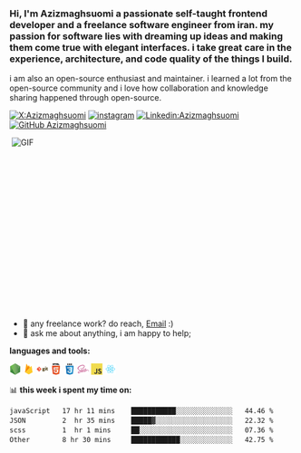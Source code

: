 ### Hi, I'm **Azizmaghsuomi** a passionate self-taught frontend developer and a freelance software engineer from iran. my passion for software lies with dreaming up ideas and making them come true with elegant interfaces. i take great care in the experience, architecture, and code quality of the things I build.

i am also an open-source enthusiast and maintainer. i learned a lot from the open-source community and i love how collaboration and knowledge sharing happened through open-source.

[![X:Azizmaghsuomi](https://img.shields.io/twitter/follow/azizmaghsuomi?style=social)](https://x.com/Azizmaghsuomi?s=09)
[![instagram](https://img.shields.io/instagram/follow/aziz_maghsuomi?style=social)](https://www.instagram.com/azizmaghsuomi?igsh=dnpteHB2bWdpdnpy)
[![Linkedin:Azizmaghsuomi](https://img.shields.io/badge/-azizmaghsuomi-blue?style=flat-square&logo=Linkedin&logoColor=white&link=https://www.linkedin.com/in/aliysefian/)](https://www.linkedin.com/in/azizmaghsuomi/)
[![GitHub Azizmaghsuomi](https://img.shields.io/github/followers/thaiane?label=follow&style=social)](https://github.com/azizmaghsuomi)

  <img align="right" alt="GIF" src="https://github.com/abhisheknaiidu/abhisheknaiidu/blob/master/code.gif?raw=true" width="500" height="320" />
  
- 💼 any freelance work? do reach, [Email](https://azizmasoomi1@gmail.com) :)
- 💬 ask me about anything, i am happy to help;

**languages and tools:**  


<code><img height="20" src="https://raw.githubusercontent.com/github/explore/80688e429a7d4ef2fca1e82350fe8e3517d3494d/topics/nodejs/nodejs.png"></code>
<code><img height="20" src="https://raw.githubusercontent.com/github/explore/80688e429a7d4ef2fca1e82350fe8e3517d3494d/topics/firebase/firebase.png"></code>
<code><img height="20" src="https://raw.githubusercontent.com/github/explore/80688e429a7d4ef2fca1e82350fe8e3517d3494d/topics/git/git.png"></code>
<code><img height="20" src="https://raw.githubusercontent.com/github/explore/80688e429a7d4ef2fca1e82350fe8e3517d3494d/topics/html/html.png"></code>
<code><img height="20" src="https://raw.githubusercontent.com/github/explore/80688e429a7d4ef2fca1e82350fe8e3517d3494d/topics/css/css.png"></code>
<code><img height="20" src="https://raw.githubusercontent.com/github/explore/80688e429a7d4ef2fca1e82350fe8e3517d3494d/topics/sass/sass.png"></code>
<code><img height="20" src="https://raw.githubusercontent.com/github/explore/80688e429a7d4ef2fca1e82350fe8e3517d3494d/topics/javascript/javascript.png"></code>
<code><img height="20" src="https://raw.githubusercontent.com/github/explore/80688e429a7d4ef2fca1e82350fe8e3517d3494d/topics/react/react.png"></code>


📊 **this week i spent my time on:**
<!--START_SECTION:waka-->

```txt
javaScript   17 hr 11 mins    ███████████░░░░░░░░░░░░░░   44.46 %
JSON         2  hr 35 mins    █████▓░░░░░░░░░░░░░░░░░░░   22.32 %
scss         1  hr 1 mins     ██░░░░░░░░░░░░░░░░░░░░░░░   07.36 %
Other        8 hr 30 mins     ████████████░░░░░░░░░░░░░   42.75 %
```

<!--END_SECTION:waka-->


